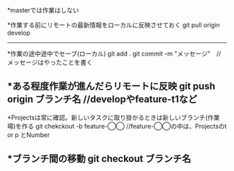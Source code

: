 
*masterでは作業はしない

*作業する前にリモートの最新情報をローカルに反映させておく
git pull origin develop

-------------------------------------------------------------

*作業の途中途中でセーブ(ローカル)
git add .
git commit -m "メッセージ"　//メッセージはやったことを書く

*ある程度作業が進んだらリモートに反映
git push origin ブランチ名  //developやfeature-t1など
-------------------------------------------------------------

*Projectsは常に確認。新しいタスクに取り掛かるときは新しいブランチ(作業場)を作る
git chekckout -b feature-◯◯  //feature-◯◯の中は、Projectsのt or p とNumber

*ブランチ間の移動
git checkout ブランチ名
-------------------------------------------------------------
